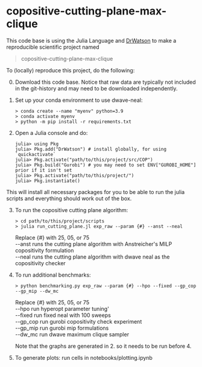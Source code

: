 # copositive-cutting-plane-max-clique

This code base is using the Julia Language and [DrWatson](https://juliadynamics.github.io/DrWatson.jl/stable/)
to make a reproducible scientific project named
> copositive-cutting-plane-max-clique

To (locally) reproduce this project, do the following:

0. Download this code base. Notice that raw data are typically not included in the
   git-history and may need to be downloaded independently.
   
1. Set up your conda environment to use dwave-neal:
	```
	> conda create --name "myenv" python=3.9
	> conda activate myenv
	> python -m pip install -r requirements.txt
	```
	
2. Open a Julia console and do:
   ```
   julia> using Pkg
   julia> Pkg.add("DrWatson") # install globally, for using `quickactivate`
   julia> Pkg.activate("path/to/this/project/src/COP")
   julia> Pkg.build("Gurobi") # you may need to set ENV["GUROBI_HOME"] prior if it isn't set
   julia> Pkg.activate("path/to/this/project/")
   julia> Pkg.instantiate()
   ```

This will install all necessary packages for you to be able to run the julia scripts and
everything should work out of the box.

3. To run the copositive cutting plane algorithm:
	```
	> cd path/to/this/project/scripts
	> julia run_cutting_plane.jl exp_raw --param {#} --anst --neal
	```
    Replace {#} with 25, 05, or 75  
    --anst runs the cutting plane algorithm with Anstreicher's MILP copositivity formulation  
    --neal runs the cutting plane algorithm with dwave neal as the copositivity checker  

4. To run additional benchmarks:
	```
	> python benchmarking.py exp_raw --param {#} --hpo --fixed --gp_cop --gp_mip --dw_mc
	```
    Replace {#} with 25, 05, or 75  
    --hpo run hyperopt parameter tuning'  
    --fixed run fixed neal with 100 sweeps  
    --gp_cop run gurobi copositivity check experiment  
    --gp_mip run gurobi mip formulations  
    --dw_mc run dwave maximum clique sampler  
    
    Note that the graphs are generated in 2. so it needs to be run before 4. 

5. To generate plots: run cells in notebooks/plotting.ipynb
	
